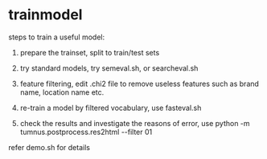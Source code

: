 trainmodel
===============

steps to train a useful model:

1. prepare the trainset, split to train/test sets

2. try standard models, try semeval.sh, or searcheval.sh

3. feature filtering, edit .chi2 file to remove useless features such as brand name, location name etc.

4. re-train a model by filtered vocabulary, use fasteval.sh

5. check the results and investigate the reasons of error, use python -m tumnus.postprocess.res2html --filter 01 

refer demo.sh for details
